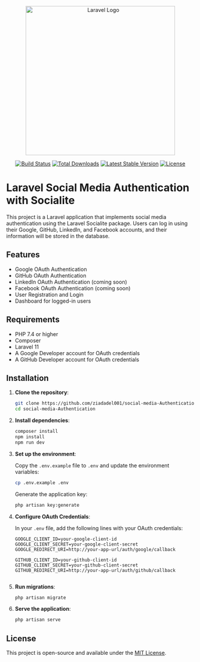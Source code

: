 <p align="center"><a href="https://laravel.com" target="_blank"><img src="https://raw.githubusercontent.com/laravel/art/master/logo-lockup/5%20SVG/2%20CMYK/1%20Full%20Color/laravel-logolockup-cmyk-red.svg" width="400" alt="Laravel Logo"></a></p>

<p align="center">
<a href="https://github.com/laravel/framework/actions"><img src="https://github.com/laravel/framework/workflows/tests/badge.svg" alt="Build Status"></a>
<a href="https://packagist.org/packages/laravel/framework"><img src="https://img.shields.io/packagist/dt/laravel/framework" alt="Total Downloads"></a>
<a href="https://packagist.org/packages/laravel/framework"><img src="https://img.shields.io/packagist/v/laravel/framework" alt="Latest Stable Version"></a>
<a href="https://packagist.org/packages/laravel/framework"><img src="https://img.shields.io/packagist/l/laravel/framework" alt="License"></a>
</p>


# Laravel Social Media Authentication with Socialite

This project is a Laravel application that implements social media authentication using the Laravel Socialite package. Users can log in using their Google, GitHub, LinkedIn, and Facebook accounts, and their information will be stored in the database.

## Features

- Google OAuth Authentication
- GitHub OAuth Authentication
- LinkedIn OAuth Authentication (coming soon)
- Facebook OAuth Authentication (coming soon)
- User Registration and Login
- Dashboard for logged-in users

## Requirements

- PHP 7.4 or higher
- Composer
- Laravel 11
- A Google Developer account for OAuth credentials
- A GitHub Developer account for OAuth credentials

## Installation

1. **Clone the repository**:

    ```bash
    git clone https://github.com/ziadadel001/social-media-Authentication.git
    cd social-media-Authentication
    ```

2. **Install dependencies**:

    ```bash
    composer install
    npm install
    npm run dev
    ```

3. **Set up the environment**:

    Copy the `.env.example` file to `.env` and update the environment variables:

    ```bash
    cp .env.example .env
    ```

    Generate the application key:

    ```bash
    php artisan key:generate
    ```

4. **Configure OAuth Credentials**:

    In your `.env` file, add the following lines with your OAuth credentials:

    ```env
    GOOGLE_CLIENT_ID=your-google-client-id
    GOOGLE_CLIENT_SECRET=your-google-client-secret
    GOOGLE_REDIRECT_URI=http://your-app-url/auth/google/callback

    GITHUB_CLIENT_ID=your-github-client-id
    GITHUB_CLIENT_SECRET=your-github-client-secret
    GITHUB_REDIRECT_URI=http://your-app-url/auth/github/callback


    ```

5. **Run migrations**:

    ```bash
    php artisan migrate
    ```

6. **Serve the application**:

    ```bash
    php artisan serve
    ```


## License

This project is open-source and available under the [MIT License](LICENSE).

